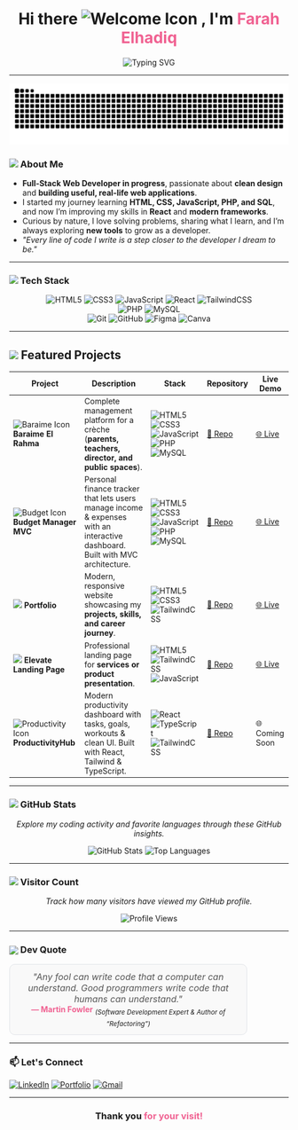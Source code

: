 <h1 align="center">
  Hi there 
  <img src="https://cdn.simpleicons.org/handshake/f06292" width="28" alt="Welcome Icon" />
  , I'm <span style="color:#f06292;">Farah Elhadiq</span>
</h1>

<p align="center">
  <img src="https://readme-typing-svg.demolab.com?font=Fira+Code&size=24&pause=1000&color=f06292&center=true&vCenter=true&width=500&lines=Full+Stack+Web+Developer;Passionate+about+Design+%26+Coding;Creative+Problem+Solver" alt="Typing SVG" />
</p> 

---

<p align="center">
  <img src="https://raw.githubusercontent.com/VishwaGauravIn/VishwaGauravIn/output/github-contribution-grid-snake-dark.svg" alt="GitHub Contribution Snake" />
</p>

### <img src="https://cdn.simpleicons.org/aboutdotme/000000" width="20"/> About Me

- **Full‑Stack Web Developer in progress**, passionate about **clean design** and **building useful, real‑life web applications**.  
- I started my journey learning **HTML, CSS, JavaScript, PHP, and SQL**, and now I’m improving my skills in **React** and **modern frameworks**.  
- Curious by nature, I love solving problems, sharing what I learn, and I’m always exploring **new tools** to grow as a developer.  
- *"Every line of code I write is a step closer to the developer I dream to be."*

---
### <img src="https://cdn.simpleicons.org/html5/f06292" width="20"/> Tech Stack

<div align="center">
  <img src="https://img.shields.io/badge/HTML5-E34F26?logo=html5&style=for-the-badge&logoColor=white" alt="HTML5" />
  <img src="https://img.shields.io/badge/CSS3-1572B6?logo=css3&style=for-the-badge&logoColor=white" alt="CSS3" />
  <img src="https://img.shields.io/badge/JavaScript-F7DF1E?logo=javascript&style=for-the-badge&logoColor=black" alt="JavaScript" />
  <img src="https://img.shields.io/badge/React-61DAFB?logo=react&style=for-the-badge&logoColor=black" alt="React" />
  <img src="https://img.shields.io/badge/TailwindCSS-38B2AC?logo=tailwind-css&style=for-the-badge&logoColor=white" alt="TailwindCSS" />
</div>

<div align="center">
  <img src="https://img.shields.io/badge/PHP-777BB4?logo=php&style=for-the-badge&logoColor=white" alt="PHP" />
  <img src="https://img.shields.io/badge/MySQL-4479A1?logo=mysql&style=for-the-badge&logoColor=white" alt="MySQL" />
</div>

<div align="center">
  <img src="https://img.shields.io/badge/Git-F05032?logo=git&style=for-the-badge&logoColor=white" alt="Git" />
  <img src="https://img.shields.io/badge/GitHub-181717?logo=github&style=for-the-badge" alt="GitHub" />
  <img src="https://img.shields.io/badge/Figma-F24E1E?logo=figma&style=for-the-badge" alt="Figma" />
  <img src="https://img.shields.io/badge/Canva-00C4CC?logo=canva&style=for-the-badge" alt="Canva" />
</div>

---
## <img src="https://cdn-icons-png.flaticon.com/512/1828/1828884.png" width="22"/> Featured Projects


| Project | Description | Stack | Repository | Live Demo |
|--------|-------------|--------|------------|-----------|
| <img src="https://cdn-icons-png.flaticon.com/512/3043/3043316.png" width="22" alt="Baraime Icon" /> **Baraime El Rahma** | Complete management platform for a crèche (**parents, teachers, director, and public spaces**). | ![HTML5](https://img.shields.io/badge/HTML5-E34F26?logo=html5&logoColor=white&style=flat) ![CSS3](https://img.shields.io/badge/CSS3-1572B6?logo=css3&logoColor=white&style=flat) ![JavaScript](https://img.shields.io/badge/JavaScript-F7DF1E?logo=javascript&logoColor=black&style=flat) ![PHP](https://img.shields.io/badge/PHP-777BB4?logo=php&logoColor=white&style=flat) ![MySQL](https://img.shields.io/badge/MySQL-4479A1?logo=mysql&logoColor=white&style=flat) | [📂 Repo](https://github.com/Farahelhadiq/baraimerahma) | [🌐 Live](https://baraimerahma.infinityfree.me/) |
| <img src="https://cdn-icons-png.flaticon.com/512/1170/1170576.png" width="22" alt="Budget Icon" /> **Budget Manager MVC** | Personal finance tracker that lets users manage income & expenses with an interactive dashboard. Built with MVC architecture. | ![HTML5](https://img.shields.io/badge/HTML5-E34F26?logo=html5&logoColor=white&style=flat) ![CSS3](https://img.shields.io/badge/CSS3-1572B6?logo=css3&logoColor=white&style=flat) ![JavaScript](https://img.shields.io/badge/JavaScript-F7DF1E?logo=javascript&logoColor=black&style=flat) ![PHP](https://img.shields.io/badge/PHP-777BB4?logo=php&logoColor=white&style=flat) ![MySQL](https://img.shields.io/badge/MySQL-4479A1?logo=mysql&logoColor=white&style=flat) | [📂 Repo](https://github.com/Farahelhadiq/budget-manager-mvc) | [🌐 Live](https://budgetmanager.infinityfreeapp.com/app/views/register.php) |
| <img src="https://cdn.simpleicons.org/webflow/4353FF" width="22"/> **Portfolio** | Modern, responsive website showcasing my **projects, skills, and career journey**. | ![HTML5](https://img.shields.io/badge/HTML5-E34F26?logo=html5&logoColor=white&style=flat) ![CSS3](https://img.shields.io/badge/CSS3-1572B6?logo=css3&logoColor=white&style=flat) ![TailwindCSS](https://img.shields.io/badge/TailwindCSS-38B2AC?logo=tailwind-css&logoColor=white&style=flat) | [📂 Repo](https://github.com/Farahelhadiq/portfolio) | [🌐 Live](https://portfoliofarahelhadiq.netlify.app/) |
| <img src="https://cdn.simpleicons.org/rocket/FF6F00" width="22"/> **Elevate Landing Page** | Professional landing page for **services or product presentation**. | ![HTML5](https://img.shields.io/badge/HTML5-E34F26?logo=html5&logoColor=white&style=flat) ![TailwindCSS](https://img.shields.io/badge/TailwindCSS-38B2AC?logo=tailwind-css&logoColor=white&style=flat) ![JavaScript](https://img.shields.io/badge/JavaScript-F7DF1E?logo=javascript&logoColor=black&style=flat) | [📂 Repo](https://github.com/Farahelhadiq/elevate-landing-page) | [🌐 Live](https://elevate-landing-page.netlify.app/) |
| <img src="https://cdn-icons-png.flaticon.com/512/2917/2917994.png" width="22" alt="Productivity Icon" /> **ProductivityHub** | Modern productivity dashboard with tasks, goals, workouts & clean UI. Built with React, Tailwind & TypeScript. | ![React](https://img.shields.io/badge/React-61DAFB?logo=react&logoColor=black&style=flat) ![TypeScript](https://img.shields.io/badge/TypeScript-3178C6?logo=typescript&logoColor=white&style=flat) ![TailwindCSS](https://img.shields.io/badge/TailwindCSS-06B6D4?logo=tailwindcss&logoColor=white&style=flat) | [📂 Repo](https://github.com/Farahelhadiq/ProductivityHub) | 🌐 Coming Soon |

---

### <img src="https://cdn.simpleicons.org/github/181717" width="20"/> GitHub Stats

<p align="center">
  <em>Explore my coding activity and favorite languages through these GitHub insights.</em>
</p>

<p align="center">
  <img src="https://github-readme-stats.vercel.app/api?username=Farahelhadiq&show_icons=true&theme=radical" alt="GitHub Stats" />
  <img src="https://github-readme-stats.vercel.app/api/top-langs/?username=Farahelhadiq&layout=compact&theme=radical" alt="Top Languages" />
</p>

---

### <img src="https://cdn.simpleicons.org/googleanalytics/F4B400" width="20"/> Visitor Count

<p align="center">
  <em>Track how many visitors have viewed my GitHub profile.</em>
</p>

<p align="center">
  <img src="https://komarev.com/ghpvc/?username=Farahelhadiq&style=flat-square&color=brightgreen" alt="Profile Views" />
</p>

---
### <img src="https://cdn-icons-png.flaticon.com/512/3063/3063821.png" width="22" style="vertical-align:middle"/> Dev Quote

<div align="center" style="background:#f9f9f9; padding:12px; border-radius:10px; border:1px solid #e1e4e8; width:80%;">
  <em style="font-size:16px; color:#555;">
    "Any fool can write code that a computer can understand. Good programmers write code that humans can understand."
  </em>  
  <br/>
  <strong style="font-size:14px; color:#f06292;">— Martin Fowler</strong>  
  <sub><i>(Software Development Expert & Author of “Refactoring”)</i></sub>
</div>


---


### 📫 Let's Connect
[![LinkedIn](https://img.shields.io/badge/LinkedIn-0077B5?style=for-the-badge&logo=linkedin&logoColor=white)](https://www.linkedin.com/in/farah-el-hadiq-549a67306/)
[![Portfolio](https://img.shields.io/badge/Portfolio-000?style=for-the-badge&logo=About.me&logoColor=white)](https://portfoliofarahelhadiq.netlify.app/)
[![Gmail](https://img.shields.io/badge/Gmail-D14836?style=for-the-badge&logo=gmail&logoColor=white)](mailto:farah.elhadiq@gmail.com)


---

<h3 align="center">
  Thank you <span style="color:#f06292;">for your visit!</span>
</h3>
